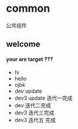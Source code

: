 # common
公共组件

## welcome 
#### your are target ???
- hi
- hello
- ojbk
- dev update
- dev3 update 迭代一完成
- dev 迭代二完成
- dev3 迭代三完成
- dev3 迭代五 完成
